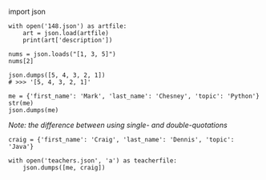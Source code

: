 import json

```
with open('148.json') as artfile:
    art = json.load(artfile)
    print(art['description'])

nums = json.loads("[1, 3, 5]")
nums[2]

json.dumps([5, 4, 3, 2, 1])
# >>> '[5, 4, 3, 2, 1]'

me = {'first_name': 'Mark', 'last_name': 'Chesney', 'topic': 'Python'}
str(me)
json.dumps(me)
```

*Note: the difference between using single- and double-quotations*

```
craig = {'first_name': 'Craig', 'last_name': 'Dennis', 'topic': 'Java'}

with open('teachers.json', 'a') as teacherfile:
    json.dumps([me, craig])

